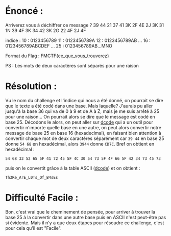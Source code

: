 ﻿
# Énoncé :
Arriverez vous à déchiffrer ce message ? 
39 44 21 37 41 3K 2F 4E 2J 3K 31 1N 39 4F 3K 34 42 3K 2G 22 4F 2J 4F

indice : 
10 : 0123456789 
11 : 0123456789A
12 : 0123456789AB
...
16 : 0123456789ABCDEF
...
25 : 0123456789AB...MNO

Format du Flag : FMCTF{ce_que_vous_trouverez}

PS : Les mots de deux caractères sont séparés pour une raison

# Résolution :
Vu le nom du challenge et l'indice qui nous a été donné, on pourrait se dire que le texte a été codé dans une base. Mais laquelle?
J'aurais pu aller jusqu'à la base 36 qui va de 0 à 9 et de A à Z, mais je me suis arrêté à 25 pour une raison...
On pourrait alors se dire que le message est codé en base 25.
Décodons le alors, on peut aller sur [dcode](https://www.dcode.fr/base-n-convert) qui a un outil pour convertir n'importe quelle base en une autre, on peut alors convertir notre message de base 25 en base 16 (hexadecimal), en faisant bien attention à convertir chaque mot de deux caractères séparément car `39 44` en base 25 donne `54 68` en hexadécimal, alors `3944` donne `CD7C`. 
Bref on obtient en hexadécimal : 

    54 68 33 52 65 5F 41 72 45 5F 4C 30 54 73 5F 4F 66 5F 42 34 73 45 73

puis on le convertit grâce à la table ASCII ([dcode](https://www.dcode.fr/ascii-code)) et on obtient : 

    Th3Re_ArE_L0Ts_Of_B4sEs

# Difficulté Facile : 
Bon, c'est vrai que le cheminement de pensée, pour arriver à trouver la base 25 à la convertir dans une autre base puis en ASCII n'est peut-être pas si évidente. Mais il n'y a que deux étapes pour résoudre ce challenge, c'est pour cela qu'il est "Facile".

